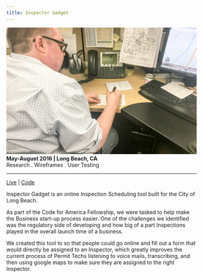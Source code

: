 ```yaml
---
title: Inspector Gadget
---
```


![Inspector Gadget](assets/img/work/inspector-gadget/inspector-gadget.jpg)
**May-August 2016 | Long Beach, CA** <br>
Research . Wireframes . User Testing <br>

---

[Live](http://www.lbds.info/building/inspection_services/schedule_an_inspection.asp) |
[Code](https://github.com/rossettistone/inspector-gadget)

Inspector Gadget is an online Inspection Scheduling tool built for the City of Long Beach.

As part of the Code for America Fellowship, we were tasked to help make the Business start-up process easier. One of the challenges we identified was the regulatory side of developing and how big of a part Inspections played in the overall launch time of a business.

We created this tool to so that people could go online and fill out a form that would directly be assigned to an Inspector, which greatly improves the current process of Permit Techs listening to voice mails, transcribing, and then using google maps to make sure they are assigned to the right Inspector.  
